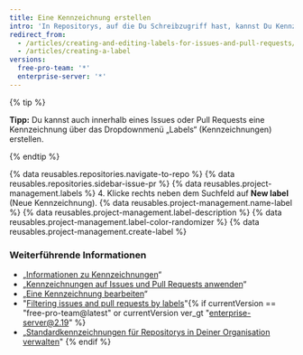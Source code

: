 ```yaml
---
title: Eine Kennzeichnung erstellen
intro: 'In Repositorys, auf die Du Schreibzugriff hast, kannst Du Kennzeichnungen erstellen, um Issues und Pull Requests zu organisieren.'
redirect_from:
  - /articles/creating-and-editing-labels-for-issues-and-pull-requests/
  - /articles/creating-a-label
versions:
  free-pro-team: '*'
  enterprise-server: '*'
---
```


{% tip %}

**Tipp:** Du kannst auch innerhalb eines Issues oder Pull Requests eine Kennzeichnung über das Dropdownmenü „Labels“ (Kennzeichnungen) erstellen.

{% endtip %}

{% data reusables.repositories.navigate-to-repo %}
{% data reusables.repositories.sidebar-issue-pr %}
{% data reusables.project-management.labels %}
4. Klicke rechts neben dem Suchfeld auf **New label** (Neue Kennzeichnung).
{% data reusables.project-management.name-label %}
{% data reusables.project-management.label-description %}
{% data reusables.project-management.label-color-randomizer %}
{% data reusables.project-management.create-label %}

### Weiterführende Informationen

- „[Informationen zu Kennzeichnungen](/articles/about-labels)“
- „[Kennzeichnungen auf Issues und Pull Requests anwenden](/articles/applying-labels-to-issues-and-pull-requests)“
- „[Eine Kennzeichnung bearbeiten](/articles/editing-a-label)“
- "[Filtering issues and pull requests by labels](/articles/filtering-issues-and-pull-requests-by-labels)"{% if currentVersion == "free-pro-team@latest" or currentVersion ver_gt "enterprise-server@2.19" %}
- „[Standardkennzeichnungen für Repositorys in Deiner Organisation verwalten](/articles/managing-default-labels-for-repositories-in-your-organization)"
{% endif %}

